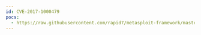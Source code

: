 ```yaml
---
id: CVE-2017-1000479
pocs:
  - https://raw.githubusercontent.com/rapid7/metasploit-framework/master/modules/exploits/unix/http/pfsense_clickjacking.rb
---
```

